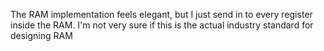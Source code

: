 The RAM implementation feels elegant,
but I just send in to every register inside the RAM.
I'm not very sure if this is the actual industry standard for designing RAM
